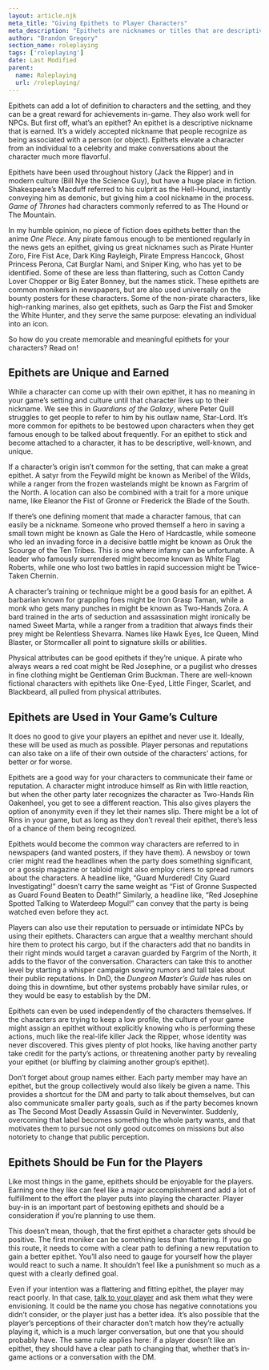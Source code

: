 ```yaml
---
layout: article.njk
meta_title: "Giving Epithets to Player Characters"
meta_description: "Epithets are nicknames or titles that are descriptive and earned, giving players a sense of celebrity and achievement. Here are some guidelines on using them."
author: "Brandon Gregory"
section_name: roleplaying
tags: ['roleplaying']
date: Last Modified
parent:
  name: Roleplaying
  url: /roleplaying/
---
```


Epithets can add a lot of definition to characters and the setting, and they can be a great reward for achievements in-game. They also work well for NPCs. But first off, what’s an epithet? An epithet is a descriptive nickname that is earned. It’s a widely accepted nickname that people recognize as being associated with a person (or object). Epithets elevate a character from an individual to a celebrity and make conversations about the character much more flavorful.

Epithets have been used throughout history (Jack the Ripper) and in modern culture (Bill Nye the Science Guy), but have a huge place in fiction. Shakespeare’s Macduff referred to his culprit as the Hell-Hound, instantly conveying him as demonic, but giving him a cool nickname in the process. _Game of Thrones_ had characters commonly referred to as The Hound or The Mountain.

In my humble opinion, no piece of fiction does epithets better than the anime _One Piece_. Any pirate famous enough to be mentioned regularly in the news gets an epithet, giving us great nicknames such as Pirate Hunter Zoro, Fire Fist Ace, Dark King Rayleigh, Pirate Empress Hancock, Ghost Princess Perona, Cat Burglar Nami, and Sniper King, who has yet to be identified. Some of these are less than flattering, such as Cotton Candy Lover Chopper or Big Eater Bonney, but the names stick. These epithets are common monikers in newspapers, but are also used universally on the bounty posters for these characters. Some of the non-pirate characters, like high-ranking marines, also get epithets, such as Garp the Fist and Smoker the White Hunter, and they serve the same purpose: elevating an individual into an icon.

So how do you create memorable and meaningful epithets for your characters? Read on!


## Epithets are Unique and Earned

While a character can come up with their own epithet, it has no meaning in your game’s setting and culture until that character lives up to their nickname. We see this in _Guardians of the Galaxy_, where Peter Quill struggles to get people to refer to him by his outlaw name, Star-Lord. It’s more common for epithets to be bestowed upon characters when they get famous enough to be talked about frequently. For an epithet to stick and become attached to a character, it has to be descriptive, well-known, and unique.

If a character’s origin isn’t common for the setting, that can make a great epithet. A satyr from the Feywild might be known as Meribel of the Wilds, while a ranger from the frozen wastelands might be known as Fargrim of the North. A location can also be combined with a trait for a more unique name, like Eleanor the Fist of Gronne or Frederick the Blade of the South.

If there’s one defining moment that made a character famous, that can easily be a nickname. Someone who proved themself a hero in saving a small town might be known as Gale the Hero of Hardcastle, while someone who led an invading force in a decisive battle might be known as Oruk the Scourge of the Ten Tribes. This is one where infamy can be unfortunate. A leader who famously surrendered might become known as White Flag Roberts, while one who lost two battles in rapid succession might be Twice-Taken Chernin.

A character’s training or technique might be a good basis for an epithet. A barbarian known for grappling foes might be Iron Grasp Taman, while a monk who gets many punches in might be known as Two-Hands Zora. A bard trained in the arts of seduction and assassination might ironically be named Sweet Marta, while a ranger from a tradition that always finds their prey might be Relentless Shevarra. Names like Hawk Eyes, Ice Queen, Mind Blaster, or Stormcaller all point to signature skills or abilities.

Physical attributes can be good epithets if they’re unique. A pirate who always wears a red coat might be Red Josephine, or a pugilist who dresses in fine clothing might be Gentleman Grim Buckman. There are well-known fictional characters with epithets like One-Eyed, Little Finger, Scarlet, and Blackbeard, all pulled from physical attributes.


## Epithets are Used in Your Game’s Culture

It does no good to give your players an epithet and never use it. Ideally, these will be used as much as possible. Player personas and reputations can also take on a life of their own outside of the characters’ actions, for better or for worse.

Epithets are a good way for your characters to communicate their fame or reputation. A character might introduce himself as Rin with little reaction, but when the other party later recognizes the character as Two-Hands Rin Oakenheel, you get to see a different reaction. This also gives players the option of anonymity even if they let their names slip. There might be a lot of Rins in your game, but as long as they don’t reveal their epithet, there’s less of a chance of them being recognized.

Epithets would become the common way characters are referred to in newspapers (and wanted posters, if they have them). A newsboy or town crier might read the headlines when the party does something significant, or a gossip magazine or tabloid might also employ criers to spread rumors about the characters. A headline like, “Guard Murdered! City Guard Investigating!” doesn’t carry the same weight as “Fist of Gronne Suspected as Guard Found Beaten to Death!” Similarly, a headline like, “Red Josephine Spotted Talking to Waterdeep Mogul!” can convey that the party is being watched even before they act.

Players can also use their reputation to persuade or intimidate NPCs by using their epithets. Characters can argue that a wealthy merchant should hire them to protect his cargo, but if the characters add that no bandits in their right minds would target a caravan guarded by Fargrim of the North, it adds to the flavor of the conversation. Characters can take this to another level by starting a whisper campaign sowing rumors and tall tales about their public reputations. In DnD, the _Dungeon Master’s Guide_ has rules on doing this in downtime, but other systems probably have similar rules, or they would be easy to establish by the DM.

Epithets can even be used independently of the characters themselves. If the characters are trying to keep a low profile, the culture of your game might assign an epithet without explicitly knowing who is performing these actions, much like the real-life killer Jack the Ripper, whose identity was never discovered. This gives plenty of plot hooks, like having another party take credit for the party’s actions, or threatening another party by revealing your epithet (or bluffing by claiming another group’s epithet).

Don’t forget about group names either. Each party member may have an epithet, but the group collectively would also likely be given a name. This provides a shortcut for the DM and party to talk about themselves, but can also communicate smaller party goals, such as if the party becomes known as The Second Most Deadly Assassin Guild in Neverwinter. Suddenly, overcoming that label becomes something the whole party wants, and that motivates them to pursue not only good outcomes on missions but also notoriety to change that public perception.


## Epithets Should be Fun for the Players

Like most things in the game, epithets should be enjoyable for the players. Earning one they like can feel like a major accomplishment and add a lot of fulfillment to the effort the player puts into playing the character. Player buy-in is an important part of bestowing epithets and should be a consideration if you’re planning to use them.

This doesn’t mean, though, that the first epithet a character gets should be positive. The first moniker can be something less than flattering. If you go this route, it needs to come with a clear path to defining a new reputation to gain a better epithet. You’ll also need to gauge for yourself how the player would react to such a name. It shouldn’t feel like a punishment so much as a quest with a clearly defined goal.

Even if your intention was a flattering and fitting epithet, the player may react poorly. In that case, [talk to your player](/roleplaying/just-talk-to-them/) and ask them what they were envisioning. It could be the name you chose has negative connotations you didn’t consider, or the player just has a better idea. It’s also possible that the player’s perceptions of their character don’t match how they’re actually playing it, which is a much larger conversation, but one that you should probably have. The same rule applies here: if a player doesn’t like an epithet, they should have a clear path to changing that, whether that’s in-game actions or a conversation with the DM.
